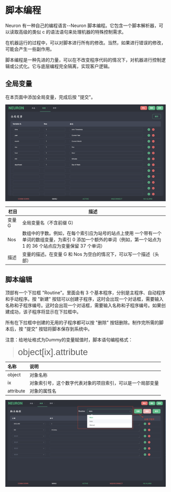 # 脚本编程

Neuron 有一种自己的编程语言--Neuron 脚本编程。它包含一个脚本解析器，可以读取高级的类似 c 的语法语句来处理机器的特殊控制需求。

在机器运行的过程中，可以对脚本进行所有的修改。当然，如果进行错误的修改，可能会产生一些副作用。

脚本编程是一种先进的力量，可以在不改变程序代码的情况下，对机器进行控制逻辑或公式化。它与底层编程完全隔离，实现客户逻辑。

## 全局变量

在本页面中添加全局变量，完成后按 "提交"。

![ ](./assets/global-variables.png)

| 栏目   | 描述                                                  |
| ------ | ---------------------------------------------------- |
| 变量 G | 全局变量名（不含前缀 G）                                 |
| Nos    | 数组中的字数。例如，在每个索引应为站号的站点上使用 一个带有一个单词的数组变量，为索引 0 添加一个额外的单词（例如，第一个站点为 1 的 36 个站点应为变量保留 37 个单词） |
| 描述   | 变量的描述。在变量 G 和 Nos 为空白的情况下，可以写一个描述（头部）                                                            |

## 脚本编辑

顶部有一个下拉框 "Routine"。里面会有 3 个基本程序，分别是主程序、自动程序和手动程序。按 "新建" 按钮可以创建子程序，这时会出现一个对话框，需要输入名称和子程序编号。这时会出现一个对话框，需要输入名称和子程序编号。如果创建成功，该子程序将显示在下拉框中。

所有在下拉框中创建的无用的子程序都可以按 "删除" 按钮删除。制作完所需的脚本后，按 "提交" 按钮将脚本保存到系统中。

注意：给地址格式为Dummy的变量赋值时，脚本语句编程格式：
> <span style="font-family:sans-serif; font-size:2em;">object[ix].attribute</span>

| 名称         | 说明                                            |
| :-----------| :-----------------------------------------------|
| object      | 对象名称                                         |
| ix          | 对象索引号，这个数字代表对象的项目索引，可以是一个局部变量|
| attribute   | 对象的属性名                                      |

![ ](./assets/script-editing.png)
